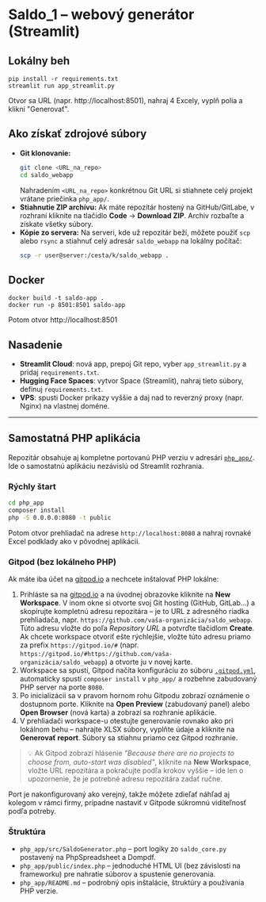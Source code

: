 
# Saldo_1 – webový generátor (Streamlit)

## Lokálny beh
```
pip install -r requirements.txt
streamlit run app_streamlit.py
```
Otvor sa URL (napr. http://localhost:8501), nahraj 4 Excely, vyplň polia a klikni "Generovať".

## Ako získať zdrojové súbory
- **Git klonovanie:**
  ```bash
  git clone <URL_na_repo>
  cd saldo_webapp
  ```
  Nahradením `<URL_na_repo>` konkrétnou Git URL si stiahnete celý projekt vrátane priečinka `php_app/`.
- **Stiahnutie ZIP archívu:**
  Ak máte repozitár hostený na GitHub/GitLabe, v rozhraní kliknite na tlačidlo **Code** → **Download ZIP**. Archiv rozbaľte a získate všetky súbory.
- **Kópie zo servera:**
  Na serveri, kde už repozitár beží, môžete použiť `scp` alebo `rsync` a stiahnuť celý adresár `saldo_webapp` na lokálny počítač:
  ```bash
  scp -r user@server:/cesta/k/saldo_webapp .
  ```

## Docker
```
docker build -t saldo-app .
docker run -p 8501:8501 saldo-app
```
Potom otvor http://localhost:8501

## Nasadenie
- **Streamlit Cloud**: nová app, prepoj Git repo, vyber `app_streamlit.py` a pridaj `requirements.txt`.
- **Hugging Face Spaces**: vytvor Space (Streamlit), nahraj tieto súbory, definuj `requirements.txt`.
- **VPS**: spusti Docker príkazy vyššie a daj nad to reverzný proxy (napr. Nginx) na vlastnej doméne.

---

## Samostatná PHP aplikácia

Repozitár obsahuje aj kompletne portovanú PHP verziu v adresári [`php_app/`](php_app/). Ide o samostatnú aplikáciu nezávislú od
Streamlit rozhrania.

### Rýchly štart

```bash
cd php_app
composer install
php -S 0.0.0.0:8080 -t public
```

Potom otvor prehliadač na adrese `http://localhost:8080` a nahraj rovnaké Excel podklady ako v pôvodnej aplikácii.

### Gitpod (bez lokálneho PHP)

Ak máte iba účet na [gitpod.io](https://gitpod.io) a nechcete inštalovať PHP lokálne:

1. Prihláste sa na [gitpod.io](https://gitpod.io) a na úvodnej obrazovke kliknite na **New Workspace**. V inom okne si otvorte svoj Git hosting (GitHub, GitLab…) a skopírujte kompletnú adresu repozitára – je to URL z adresného riadka prehliadača, napr. `https://github.com/vaša-organizácia/saldo_webapp`. Túto adresu vložte do poľa *Repository URL* a potvrďte tlačidlom **Create**. Ak chcete workspace otvoriť ešte rýchlejšie, vložte túto adresu priamo za prefix `https://gitpod.io/#` (napr. `https://gitpod.io/#https://github.com/vaša-organizácia/saldo_webapp`) a otvorte ju v novej karte.
2. Workspace sa spustí, Gitpod načíta konfiguráciu zo súboru [`.gitpod.yml`](.gitpod.yml), automaticky spustí `composer install` v `php_app/` a rozbehne zabudovaný PHP server na porte `8080`.
3. Po inicializácii sa v pravom hornom rohu Gitpodu zobrazí oznámenie o dostupnom porte. Kliknite na **Open Preview** (zabudovaný panel) alebo **Open Browser** (nová karta) a zobrazí sa rozhranie aplikácie.
4. V prehliadači workspace-u otestujte generovanie rovnako ako pri lokálnom behu – nahrajte XLSX súbory, vyplňte údaje a kliknite na **Generovať report**. Súbory sa stiahnu priamo cez Gitpod rozhranie.

> 💡 Ak Gitpod zobrazí hlásenie *"Because there are no projects to choose from, auto-start was disabled"*, kliknite na **New Workspace**, vložte URL repozitára a pokračujte podľa krokov vyššie – ide len o upozornenie, že je potrebné adresu repozitára zadať ručne.

Port je nakonfigurovaný ako verejný, takže môžete zdieľať náhľad aj kolegom v rámci firmy, prípadne nastaviť v Gitpode súkromnú viditeľnosť podľa potreby.

### Štruktúra

- `php_app/src/SaldoGenerator.php` – port logiky zo `saldo_core.py` postavený na PhpSpreadsheet a Dompdf.
- `php_app/public/index.php` – jednoduché HTML UI (bez závislosti na frameworku) pre nahratie súborov a spustenie generovania.
- `php_app/README.md` – podrobný opis inštalácie, štruktúry a používania PHP verzie.
